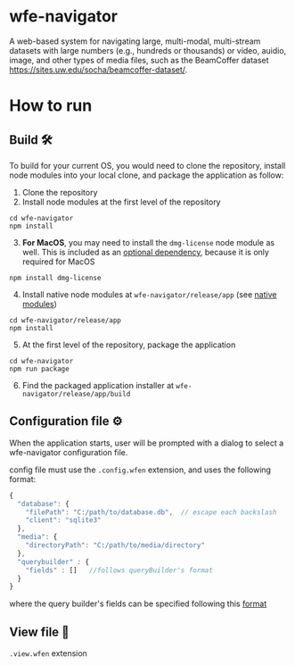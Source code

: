 # wfe-navigator
A web-based system for navigating large, multi-modal, multi-stream datasets with 
large numbers (e.g., hundreds or thousands) or video, auidio, image, and other types of media files,
such as the BeamCoffer dataset https://sites.uw.edu/socha/beamcoffer-dataset/.

# How to run
## Build 🛠
To build for your current OS, you would need to clone the repository, install node modules into your local clone, and package the application as follow: 
1. Clone the repository
2. Install node modules at the first level of the repository 
```terminal
cd wfe-navigator
npm install
```
3. **For MacOS**, you may need to install the `dmg-license` node module as well. This is included as an [optional dependency](https://github.com/electron-userland/electron-builder/issues/6489), because it is only required for MacOS
```terminal
npm install dmg-license
```
4. Install native node modules at `wfe-navigator/release/app` (see [native modules](https://electron-react-boilerplate.js.org/docs/native-modules))
```terminal
cd wfe-navigator/release/app
npm install
```
5. At the first level of the repository, package the application
```terminal
cd wfe-navigator
npm run package
```
6. Find the packaged application installer at `wfe-navigator/release/app/build`


## Configuration file ⚙
When the application starts, user will be prompted with a dialog to select a wfe-navigator configuration file.

config file must use the `.config.wfen` extension, and uses the following format:
```js
{
  "database": {
    "filePath": "C:/path/to/database.db",  // escape each backslash
    "client": "sqlite3"
  },
  "media": {
    "directoryPath": "C:/path/to/media/directory"
  },
  "querybuilder" : {
    "fields" : []   //follows queryBuilder's format
  }
}
```
where the query builder's fields can be specified following this [format](https://react-querybuilder.js.org/docs/api/valueeditor#example)


## View file 🔬
`.view.wfen` extension
